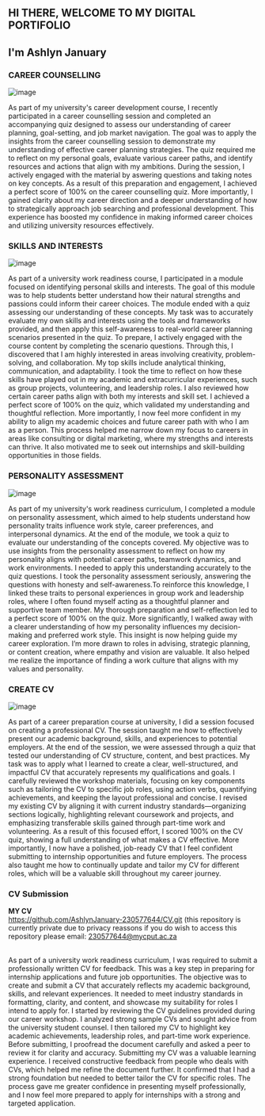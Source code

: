 ## HI THERE, WELCOME TO MY DIGITAL PORTIFOLIO
## I'm Ashlyn January 
### CAREER COUNSELLING

![image](https://github.com/user-attachments/assets/de3ceca3-3cdb-41bf-b49c-1cca65d762f4)

As part of my university's career development course, I recently participated in a career counselling session and completed an accompanying quiz designed to assess our understanding of career planning, goal-setting, and job market navigation. The goal was to apply the insights from the career counselling session to demonstrate my understanding of effective career planning strategies. The quiz required me to reflect on my personal goals, evaluate various career paths, and identify resources and actions that align with my ambitions. During the session, I actively engaged with the material by aswering questions and taking notes on key concepts. As a result of this preparation and engagement, I achieved a perfect score of 100% on the career counselling quiz. More importantly, I gained clarity about my career direction and a deeper understanding of how to strategically approach job searching and professional development. This experience has boosted my confidence in making informed career choices and utilizing university resources effectively.


### SKILLS AND INTERESTS

![image](https://github.com/user-attachments/assets/4e0525ce-197f-4317-a1e1-089482d1fd8f)

As part of a university work readiness course, I participated in a module focused on identifying personal skills and interests. The goal of this module was to help students better understand how their natural strengths and passions could inform their career choices. The module ended with a quiz assessing our understanding of these concepts. My task was to accurately evaluate my own skills and interests using the tools and frameworks provided, and then apply this self-awareness to real-world career planning scenarios presented in the quiz. To prepare, I actively engaged with the course content by completing the scenario questions. Through this, I discovered that I am highly interested in areas involving creativity, problem-solving, and collaboration. My top skills include analytical thinking, communication, and adaptability. I took the time to reflect on how these skills have played out in my academic and extracurricular experiences, such as group projects, volunteering, and leadership roles. I also reviewed how certain career paths align with both my interests and skill set. I achieved a perfect score of 100% on the quiz, which validated my understanding and thoughtful reflection. More importantly, I now feel more confident in my ability to align my academic choices and future career path with who I am as a person. This process helped me narrow down my focus to careers in areas like consulting or digital marketing, where my strengths and interests can thrive. It also motivated me to seek out internships and skill-building opportunities in those fields.

### PERSONALITY ASSESSMENT

![image](https://github.com/user-attachments/assets/b666535f-ad7b-408a-925a-b481ce336775)

As part of my university's work readiness curriculum, I completed a module on personality assessment, which aimed to help students understand how personality traits influence work style, career preferences, and interpersonal dynamics. At the end of the module, we took a quiz to evaluate our understanding of the concepts covered. My objective was to use insights from the personality assessment to reflect on how my personality aligns with potential career paths, teamwork dynamics, and work environments. I needed to apply this understanding accurately to the quiz questions. I took the personality assessment seriously, answering the questions with honesty and self-awareness.To reinforce this knowledge, I linked these traits to personal experiences in group work and leadership roles, where I often found myself acting as a thoughtful planner and supportive team member. My thorough preparation and self-reflection led to a perfect score of 100% on the quiz. More significantly, I walked away with a clearer understanding of how my personality influences my decision-making and preferred work style. This insight is now helping guide my career exploration. I’m more drawn to roles in advising, strategic planning, or content creation, where empathy and vision are valuable. It also helped me realize the importance of finding a work culture that aligns with my values and personality.

### CREATE CV

![image](https://github.com/user-attachments/assets/95fde3df-29ec-48d4-8098-a25572e6fe8f)

As part of a career preparation course at university, I did a session focused on creating a professional CV. The session taught me how to effectively present our academic background, skills, and experiences to potential employers. At the end of the session, we were assessed through a quiz that tested our understanding of CV structure, content, and best practices. My task was to apply what I learned to create a clear, well-structured, and impactful CV that accurately represents my qualifications and goals. I carefully reviewed the workshop materials, focusing on key components such as tailoring the CV to specific job roles, using action verbs, quantifying achievements, and keeping the layout professional and concise. I revised my existing CV by aligning it with current industry standards—organizing sections logically, highlighting relevant coursework and projects, and emphasizing transferable skills gained through part-time work and volunteering. As a result of this focused effort, I scored 100% on the CV quiz, showing a full understanding of what makes a CV effective. More importantly, I now have a polished, job-ready CV that I feel confident submitting to internship opportunities and future employers. The process also taught me how to continually update and tailor my CV for different roles, which will be a valuable skill throughout my career journey.

### CV Submission

__MY CV__ <br/>
https://github.com/AshlynJanuary-230577644/CV.git
(this repository is currently private due to privacy reassons if you do wish to access this repository please email: 230577644@mycput.ac.za

<br/>
As part of a university work readiness curriculum, I was required to submit a professionally written CV for feedback. This was a key step in preparing for internship applications and future job opportunities. The objective was to create and submit a CV that accurately reflects my academic background, skills, and relevant experiences. It needed to meet industry standards in formatting, clarity, and content, and showcase my suitability for roles I intend to apply for. I started by reviewing the CV guidelines provided during our career workshop. I analyzed strong sample CVs and sought advice from the university student counsel. I then tailored my CV to highlight key academic achievements, leadership roles, and part-time work experience. Before submitting, I proofread the document carefully and asked a peer to review it for clarity and accuracy. Submitting my CV was a valuable learning experience. I received constructive feedback from people who deals with CVs, which helped me refine the document further. It confirmed that I had a strong foundation but needed to better tailor the CV for specific roles. The process gave me greater confidence in presenting myself professionally, and I now feel more prepared to apply for internships with a strong and targeted application.

